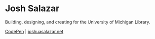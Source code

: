 # Josh Salazar
Building, designing, and creating for the University of Michigan Library.

[CodePen](https://codepen.io/joshsalazar) | [joshuasalazar.net](https://joshuasalazar.net/)
